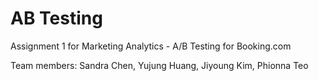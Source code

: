 # AB Testing
Assignment 1 for Marketing Analytics - A/B Testing for Booking.com

Team members: Sandra Chen, Yujung Huang, Jiyoung Kim, Phionna Teo
